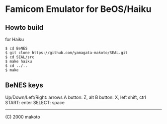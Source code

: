 # Famicom Emulator for BeOS/Haiku

Howto build
---
for Haiku
```
$ cd BeNES
$ git clone https://github.com/yamagata-makoto/SEAL.git
$ cd SEAL/src
$ make haiku
$ cd ../..
$ make
```

BeNES keys
---
Up/Down/Left/Right: arrows
A button: Z, alt
B button: X, left shift, ctrl
START: enter
SELECT: space

---
(C) 2000 makoto
